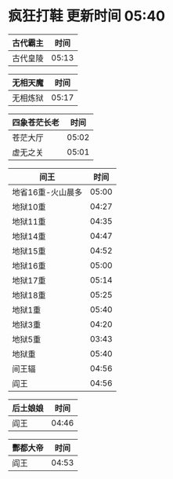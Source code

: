 # 疯狂打鞋 更新时间 05:40

| 古代霸主   | 时间    |
|--------|-------|
| 古代皇陵 | 05:13 |

| 无相天魔   | 时间    |
|--------|-------|
| 无相炼狱 | 05:17 |

| 四象苍茫长老   | 时间    |
|--------|-------|
| 苍茫大厅 | 05:02 |
| 虚无之关 | 05:01 |

| 间王   | 时间    |
|--------|-------|
| 地省16重-火山晨多 | 05:00 |
| 地狱10重 | 04:27 |
| 地狱11重 | 04:35 |
| 地狱14重 | 04:47 |
| 地狱15重 | 04:52 |
| 地狱16重 | 05:00 |
| 地狱17重 | 05:14 |
| 地狱18重 | 05:25 |
| 地狱1重 | 05:40 |
| 地狱3重 | 04:20 |
| 地狱5重 | 03:43 |
| 地狱重 | 05:40 |
| 间王辐 | 04:56 |
| 阎王 | 04:56 |

| 后土娘娘   | 时间    |
|--------|-------|
| 阎王 | 04:46 |

| 酆都大帝   | 时间    |
|--------|-------|
| 阎王 | 04:53 |